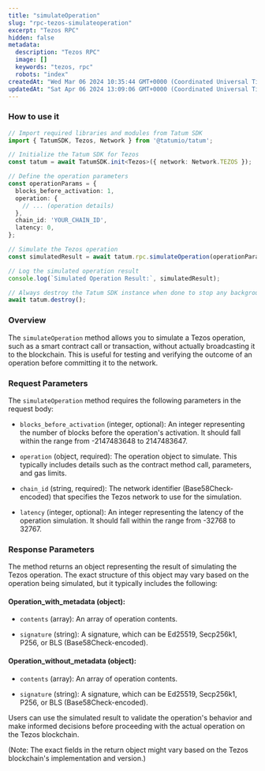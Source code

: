 ```yaml
---
title: "simulateOperation"
slug: "rpc-tezos-simulateoperation"
excerpt: "Tezos RPC"
hidden: false
metadata: 
  description: "Tezos RPC"
  image: []
  keywords: "tezos, rpc"
  robots: "index"
createdAt: "Wed Mar 06 2024 10:35:44 GMT+0000 (Coordinated Universal Time)"
updatedAt: "Sat Apr 06 2024 13:09:06 GMT+0000 (Coordinated Universal Time)"
---
```




### How to use it

```typescript
// Import required libraries and modules from Tatum SDK
import { TatumSDK, Tezos, Network } from '@tatumio/tatum';

// Initialize the Tatum SDK for Tezos
const tatum = await TatumSDK.init<Tezos>({ network: Network.TEZOS });

// Define the operation parameters
const operationParams = {
  blocks_before_activation: 1,
  operation: {
    // ... (operation details)
  },
  chain_id: 'YOUR_CHAIN_ID',
  latency: 0,
};

// Simulate the Tezos operation
const simulatedResult = await tatum.rpc.simulateOperation(operationParams);

// Log the simulated operation result
console.log(`Simulated Operation Result:`, simulatedResult);

// Always destroy the Tatum SDK instance when done to stop any background processes
await tatum.destroy();
```

### Overview

The `simulateOperation` method allows you to simulate a Tezos operation, such as a smart contract call or transaction, without actually broadcasting it to the blockchain. This is useful for testing and verifying the outcome of an operation before committing it to the network.

### Request Parameters

The `simulateOperation` method requires the following parameters in the request body:

- `blocks_before_activation` (integer, optional): An integer representing the number of blocks before the operation's activation. It should fall within the range from -2147483648 to 2147483647.

- `operation` (object, required): The operation object to simulate. This typically includes details such as the contract method call, parameters, and gas limits.

- `chain_id` (string, required): The network identifier (Base58Check-encoded) that specifies the Tezos network to use for the simulation.

- `latency` (integer, optional): An integer representing the latency of the operation simulation. It should fall within the range from -32768 to 32767.

### Response Parameters

The method returns an object representing the result of simulating the Tezos operation. The exact structure of this object may vary based on the operation being simulated, but it typically includes the following:

#### Operation_with_metadata (object):

- `contents` (array): An array of operation contents.

- `signature` (string): A signature, which can be Ed25519, Secp256k1, P256, or BLS (Base58Check-encoded).

#### Operation_without_metadata (object):

- `contents` (array): An array of operation contents.

- `signature` (string): A signature, which can be Ed25519, Secp256k1, P256, or BLS (Base58Check-encoded).

Users can use the simulated result to validate the operation's behavior and make informed decisions before proceeding with the actual operation on the Tezos blockchain.

(Note: The exact fields in the return object might vary based on the Tezos blockchain's implementation and version.)
